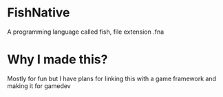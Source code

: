 # FishNative
A programming language called fish, file extension .fna
# Why I made this?
Mostly for fun but I have plans for linking this with a game framework and making it for gamedev
